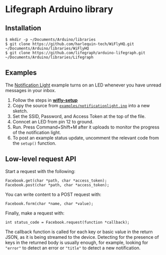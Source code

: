# Lifegraph Arduino library

## Installation

```
$ mkdir -p ~/Documents/Arduino/libraries
$ git clone https://github.com/harlequin-tech/WiFlyHQ.git ~/Documents/Arduino/libraries/WiFlyHQ
$ git clone https://github.com/lifegraph/arduino-lifegraph.git ~/Documents/Arduino/libraries/Lifegraph
```

## Examples

The [Notification Light](https://raw.github.com/lifegraph/arduino-lifegraph/master/examples/notificationlight.ino) example turns on an LED whenever you have unread messages in your inbox.

1. Follow the steps in [**wifly-setup**](https://github.com/lifegraph/wifly-setup) 
2. Copy the source from [`examples/notificationlight.ino`](https://raw.github.com/lifegraph/arduino-lifegraph/master/examples/notificationlight.ino) into a new sketch.
3. Set the SSID, Password, and Access Token at the top of the file.
4. Conncet an LED from pin 12 to ground.
5. Run. Press Command+Shift+M after it uploads to monitor the progress of the notification light.
6. To post an example status update, uncomment the relevant code from the `setup()` function.

## Low-level request API

Start a request with the following:

```
Facebook.get(char *path, char *access_token);
Facebook.post(char *path, char *access_token);
```

You can write content to a POST request with:

```
Facebook.form(char *name, char *value);
```

Finally, make a request with:

```
int status_code = Facebook.request(function *callback);
```

The callback function is called for each key or basic value in the return JSON, as it is being streamed to the device. Detecting for the presence of keys in the returned body is usually enough, for example, looking for `"error"` to detect an error or `"title"` to detect a new notification.